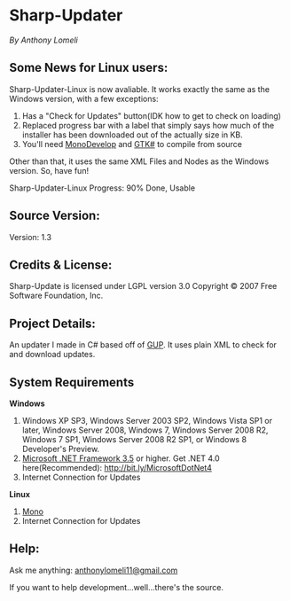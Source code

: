 Sharp-Updater
=============
_By Anthony Lomeli_

## Some News for Linux users:

Sharp-Updater-Linux is now avaliable. It works exactly the same as the Windows version, with a few exceptions:

1. Has a "Check for Updates" button(IDK how to get to check on loading)
2. Replaced progress bar with a label that simply says how much of the installer has been downloaded out of the actually size in KB.
3. You'll need [MonoDevelop](http://monodevelop.com/) and [GTK#](http://www.mono-project.com/GtkSharp) to compile from source

Other than that, it uses the same XML Files and Nodes as the Windows version. So, have fun!
	
Sharp-Updater-Linux Progress: 90% Done, Usable

## Source Version:

Version: 1.3

## Credits & License:

Sharp-Update is licensed under LGPL version 3.0 Copyright &copy; 2007 Free Software Foundation, Inc.

## Project Details:

An updater I made in C# based off of [GUP](http://gup-win32.tuxfamily.org/). It uses plain XML to check for and download updates.

## System Requirements

**Windows**

1. Windows XP SP3, Windows Server 2003 SP2, Windows Vista SP1 or later, Windows Server 2008, Windows 7, Windows Server 2008 R2, Windows 7 SP1, Windows Server 2008 R2 SP1, or Windows 8 Developer's Preview.
2. [Microsoft .NET Framework 3.5](http://bit.ly/MicrosoftDotNet3-5) or higher. Get .NET 4.0 here(Recommended): http://bit.ly/MicrosoftDotNet4
3. Internet Connection for Updates
	
**Linux**

1. [Mono](http://www.go-mono.com/mono-downloads/download.html)
2. Internet Connection for Updates
	
## Help:

Ask me anything:
[anthonylomeli11@gmail.com](mailto:anthonylomeli11@gmail.com)

If you want to help development...well...there's the source.